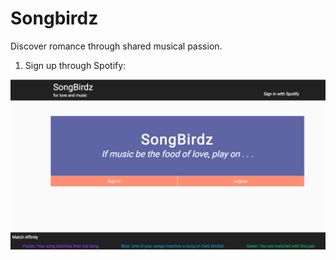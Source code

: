 # Songbirdz

Discover romance through shared musical passion.

1. Sign up through Spotify:

![Alt text](/app/assets/images/1_landing_page.png "Landing Page")
